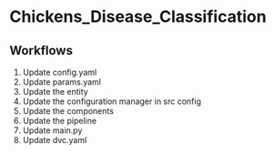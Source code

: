 # Chickens_Disease_Classification


## Workflows

1. Update config.yaml
2. Update params.yaml
3. Update the entity
4. Update the configuration manager in src config
5. Update the components
6. Update the pipeline
7. Update main.py
8. Update dvc.yaml